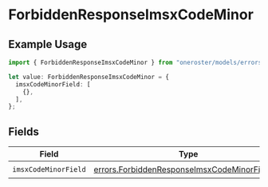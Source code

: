 # ForbiddenResponseImsxCodeMinor

## Example Usage

```typescript
import { ForbiddenResponseImsxCodeMinor } from "oneroster/models/errors";

let value: ForbiddenResponseImsxCodeMinor = {
  imsxCodeMinorField: [
    {},
  ],
};
```

## Fields

| Field                                                                                                        | Type                                                                                                         | Required                                                                                                     | Description                                                                                                  |
| ------------------------------------------------------------------------------------------------------------ | ------------------------------------------------------------------------------------------------------------ | ------------------------------------------------------------------------------------------------------------ | ------------------------------------------------------------------------------------------------------------ |
| `imsxCodeMinorField`                                                                                         | [errors.ForbiddenResponseImsxCodeMinorField1](../../models/errors/forbiddenresponseimsxcodeminorfield1.md)[] | :heavy_check_mark:                                                                                           | N/A                                                                                                          |